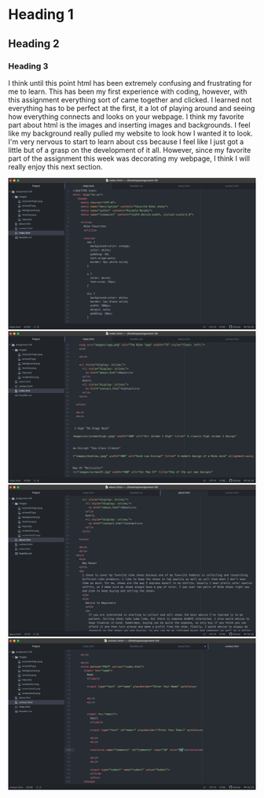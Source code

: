 # Heading 1
## Heading 2
### Heading 3

I think until this point html has been extremely confusing and frustrating for me to learn. This has been my first experience with coding, however, with this assignment everything sort of came together and clicked. I learned not everything has to be perfect at the first, it a lot of playing around and seeing how everything connects and looks on your webpage. I think my favorite part about html is the images and inserting images and backgrounds. I feel like my background really pulled my website to look how I wanted it to look. I'm very nervous to start to learn about css because I feel like I just got a little but of a grasp on the development of it all. However, since my favorite part of the assignment this week was decorating my webpage, I think I will really enjoy this next section.

![screenshot](./images/screenshot.png)
![screenshot](./images/screenshot2.png)
![screenshot](./images/screenshot3.png)
![screenshot](./images/screenshot4.png)

